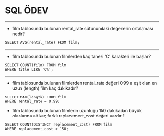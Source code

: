 # SQL ÖDEV
-----------------------------------
* film tablosunda bulunan rental_rate sütunundaki değerlerin ortalaması nedir?
```
SELECT AVG(rental_rate) FROM film;
```

-------------------------------------
* film tablosunda bulunan filmlerden kaç tanesi 'C' karakteri ile başlar?
```
SELECT COUNT(film) FROM film
WHERE title LIKE 'C%';

```
-------------------------------------
* film tablosunda bulunan filmlerden rental_rate değeri 0.99 a eşit olan en uzun (length) film kaç dakikadır?
```
SELECT MAX(length) FROM film
WHERE rental_rate = 0.99;

```
* film tablosunda bulunan filmlerin uzunluğu 150 dakikadan büyük olanlarına ait kaç farklı replacement_cost değeri vardır ?
```
SELECT COUNT(DISTINCT replacement_cost) FROM film
WHERE replacement_cost > 150;
```